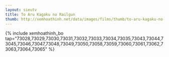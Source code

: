 ```yaml
---
layout: sieutv
title: To Aru Kagaku no Railgun
thumb: http://xemhoathinh.net/data/images/films/thumb/to-aru-kagaku-no-railgun-to-aru-kagaku-no-railgun-2010.jpg
---
```

{% include xemhoathinh_bo tap="73028,73029,73030,73031,73032,73033,73034,73035,73043,73044,73045,73046,73047,73048,73049,73050,73058,73059,73060,73061,73062,73063,73064,73065" %} 
